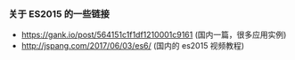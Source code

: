 ### 关于 ES2015 的一些链接
  * https://gank.io/post/564151c1f1df1210001c9161 (国内一篇，很多应用实例)
  * http://jspang.com/2017/06/03/es6/ (国内的 es2015 视频教程)
